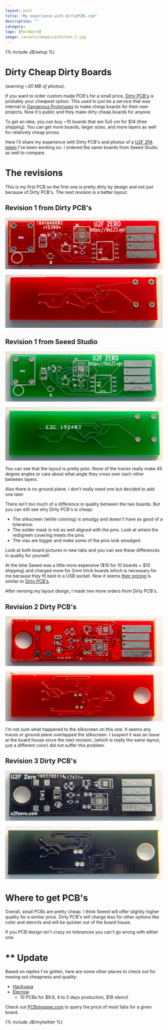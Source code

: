 ```yaml
---
layout: post
title: "My experience with DirtyPCBS.com"
description: ""
category: 
tags: [Hardware]
image: /assets/images/pcbs/box-2.jpg
---
```

{% include JB/setup %}


# Dirty Cheap Dirty Boards

*(warning ~30 MB of photos)*.

If you want to order custom made PCB's for a small price, [Dirty PCB's]() is
probably your cheapest option.  This used to just be a service that was internal
to [Dangerous Prototypes](http://dangerousprototypes.com/) to make cheap boards
for their own projects.  Now it's public and they make dirty cheap boards for anyone.

To get an idea, you can buy ~10 boards that are 5x5 cm for $14 (free shipping).
You can get more boards, larger sizes, and more layers as well for relatively cheap prices.

Here I'll share my experience with Dirty PCB's and photos of a [U2F 2FA token](https://fidoalliance.org/about/overview/) I've been working on.  I ordered
the same boards from Seeed Studio as well to compare.

# The revisions

This is my first PCB so the first one is pretty dirty by design and not just because of Dirty PCB's.
The next revision is a better layout.

## Revision 1 from Dirty PCB's


![R1 Dirty PCB's front](/assets/images/pcbs/r1-front-dirty.jpg)


![R1 Dirty PCB's back](/assets/images/pcbs/r1-back-dirty.jpg)


## Revision 1 from Seeed Studio



![R1 Dirty PCB's front](/assets/images/pcbs/r1-front-seeed.jpg)


![R1 Dirty PCB's back](/assets/images/pcbs/r1-back-seeed.jpg)


You can see that the layout is pretty poor.  None of the traces really make 45 degree angles
or care about what angle they cross over each other between layers.

Also there is no ground plane.  I don't really need one but decided to add one later.

There isn't too much of a difference in quality between the two boards.
But you can still see why Dirty PCB's is cheap:

* The silkscreen (white coloring) is smudgy and doesn't have as good of a tolerance.
* The solder mask is not as well aligned with the pins.  Look at where the red/green covering meets the pins.
* The vias are bigger and make some of the pins look smudged.

Look at both board pictures in new tabs and you can see these differences in quality for yourself.


At the time Seeed was a little more expensive ($10 for 10 boards + $10 shipping) and charged more for 2mm thick
boards which is necessary for me because they fit best in a USB socket.  Now it seems [their pricing](http://www.seeedstudio.com/service/index.php?r=pcb) is similar
to [Dirty PCB's](http://dirtypcbs.com/index.php).

After revising my layout design, I made two more orders from Dirty PCB's.

## Revision 2 Dirty PCB's


![R2 back](/assets/images/pcbs/r2-front.jpg)


![R2 back](/assets/images/pcbs/r2-back.jpg)

I'm not sure what happened to the silkscreen on this one.  It seems any traces or ground plane overlapped 
the silkscreen.  I suspect it was an issue at the board house since the next revision, (which is really the same layout, just a different color) did not suffer
this problem.


## Revision 3 Dirty PCB's


![R3 back](/assets/images/pcbs/r3-font.jpg)

![R3 back](/assets/images/pcbs/r3-back.jpg)

# Where to get PCB's

Overall, small PCBs are pretty cheap.  I think Seeed will offer slightly higher quality for a similar price.  Dirty PCB's will
charge less for other options like color and stencils and will be quicker out of the board house.

If you PCB design isn't crazy on tolerances you can't go wrong with either one.

# ** Update

Based on replies I've gotten, here are some other places to check out for maxing out cheapness and quality:

* [Hackvana](http://www.hackvana.com/store/)
* [Elecrow](http://www.elecrow.com/services-pcb-prototyping-c-73_116.html)
    * 10 PCBs for $9.9, 4 to 5 days production, $18 stencil

Check out [PCBshopper.com](http://pcbshopper.com/) to query the price of most fabs for a given board.


{% include JB/mytwitter %}
